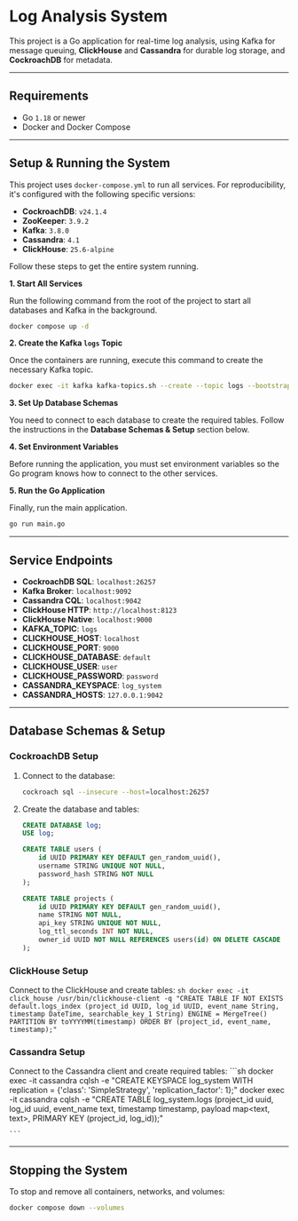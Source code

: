 

# Log Analysis System

This project is a Go application for real-time log analysis, using Kafka for message queuing, **ClickHouse** and **Cassandra** for durable log storage, and **CockroachDB** for metadata.

-----

## Requirements

  * Go `1.18` or newer
  * Docker and Docker Compose

-----

## Setup & Running the System

This project uses `docker-compose.yml` to run all services. For reproducibility, it's configured with the following specific versions:

  * **CockroachDB**: `v24.1.4`
  * **ZooKeeper**: `3.9.2`
  * **Kafka**: `3.8.0`
  * **Cassandra**: `4.1`
  * **ClickHouse**: `25.6-alpine`

Follow these steps to get the entire system running.

**1. Start All Services**

Run the following command from the root of the project to start all databases and Kafka in the background.

```sh
docker compose up -d
```

**2. Create the Kafka `logs` Topic**

Once the containers are running, execute this command to create the necessary Kafka topic.

```sh
docker exec -it kafka kafka-topics.sh --create --topic logs --bootstrap-server localhost:9092
```

**3. Set Up Database Schemas**

You need to connect to each database to create the required tables. Follow the instructions in the **Database Schemas & Setup** section below.

**4. Set Environment Variables**

Before running the application, you must set environment variables so the Go program knows how to connect to the other services.





**5. Run the Go Application**

Finally, run the main application.

```sh
go run main.go
```

-----

## Service Endpoints

  * **CockroachDB SQL**: `localhost:26257`
  * **Kafka Broker**: `localhost:9092`
  * **Cassandra CQL**: `localhost:9042`
  * **ClickHouse HTTP**: `http://localhost:8123`
  * **ClickHouse Native**: `localhost:9000`
  * **KAFKA_TOPIC**: `logs`
  * **CLICKHOUSE_HOST**: `localhost`
  * **CLICKHOUSE_PORT**: `9000`
  * **CLICKHOUSE_DATABASE**: `default`
  * **CLICKHOUSE_USER**: `user`
  * **CLICKHOUSE_PASSWORD**: `password`
  * **CASSANDRA_KEYSPACE**: `log_system`
  * **CASSANDRA_HOSTS**: `127.0.0.1:9042`
-----

## Database Schemas & Setup

### CockroachDB Setup

1.  Connect to the database:
    ```sh
    cockroach sql --insecure --host=localhost:26257
    ```
2.  Create the database and tables:
    ```sql
    CREATE DATABASE log;
    USE log;

    CREATE TABLE users (
        id UUID PRIMARY KEY DEFAULT gen_random_uuid(),
        username STRING UNIQUE NOT NULL,
        password_hash STRING NOT NULL
    );

    CREATE TABLE projects (
        id UUID PRIMARY KEY DEFAULT gen_random_uuid(),
        name STRING NOT NULL,
        api_key STRING UNIQUE NOT NULL,
        log_ttl_seconds INT NOT NULL,
        owner_id UUID NOT NULL REFERENCES users(id) ON DELETE CASCADE
    );
    ```

### ClickHouse Setup

Connect to the ClickHouse and create tables:
    ```sh
    docker exec -it click_house /usr/bin/clickhouse-client -q "CREATE TABLE IF NOT EXISTS default.logs_index (project_id UUID, log_id UUID, event_name String, timestamp DateTime, searchable_key_1 String) ENGINE = MergeTree() PARTITION BY toYYYYMM(timestamp) ORDER BY (project_id, event_name, timestamp);"
    ```

### Cassandra Setup

Connect to the Cassandra client and create required tables:
    ```sh
    docker exec -it cassandra cqlsh -e "CREATE KEYSPACE log_system WITH replication = {'class': 'SimpleStrategy', 'replication_factor': 1};"
    docker exec -it cassandra cqlsh -e "CREATE TABLE log_system.logs (project_id uuid, log_id uuid, event_name text, timestamp timestamp, payload map<text, text>, PRIMARY KEY (project_id, log_id));"

    ```
-----

## Stopping the System

To stop and remove all containers, networks, and volumes:

```sh
docker compose down --volumes
```